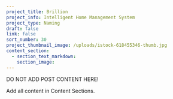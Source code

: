 ```yaml
---
project_title: Brillion
project_info: Intelligent Home Management System
project_type: Naming
draft: false
link: false
sort_number: 30
project_thumbnail_image: /uploads/istock-618455346-thumb.jpg
content_section:
  - section_text_markdown:
    section_image:
---
```



DO NOT ADD POST CONTENT HERE!

Add all content in Content Sections.
